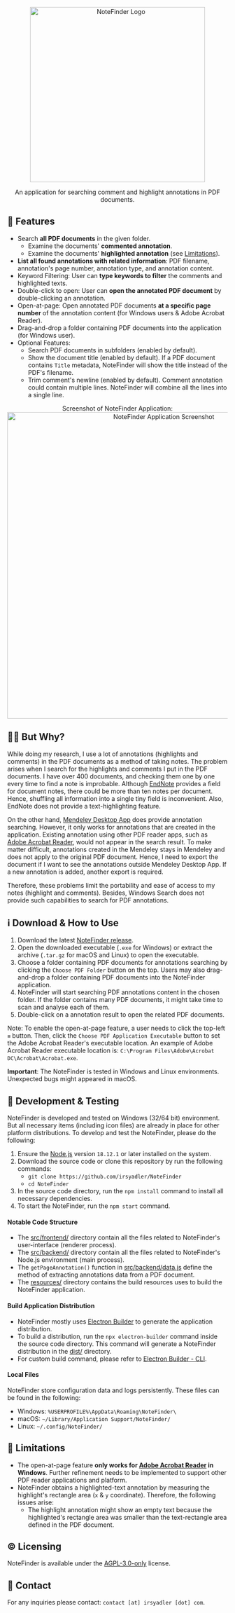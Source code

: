 <p align="center">
  <img src="https://raw.githubusercontent.com/irsyadler/NoteFinder/main/src/frontend/assets/images/logo-full-dark.svg" width="400" alt="NoteFinder Logo">
</p>

<p align="center">An application for searching comment and highlight annotations in PDF documents.</p>



## 📝 Features
- Search **all PDF documents** in the given folder.
  - Examine the documents' **commented annotation**.
  - Examine the documents' **highlighted annotation** (see [Limitations](#Limitations)).
- **List all found annotations with related information**: PDF filename, annotation's page number, annotation type, and annotation content.
- Keyword Filtering: User can **type keywords to filter** the comments and highlighted texts.
- Double-click to open: User can **open the annotated PDF document** by double-clicking an annotation.
- Open-at-page: Open annotated PDF documents **at a specific page number** of the annotation content (for Windows users & Adobe Acrobat Reader).
- Drag-and-drop a folder containing PDF documents into the application (for Windows user).
- Optional Features:
  -  Search PDF documents in subfolders (enabled by default).
  -  Show the document title (enabled by default). If a PDF document contains `Title` metadata, NoteFinder will show the title instead of the PDF's filename.
  -  Trim comment's newline (enabled by default). Comment annotation could contain multiple lines. NoteFinder will combine all the lines into a single line.

<p align="center">
  Screenshot of NoteFinder Application:
  <br>
  <img src="https://raw.githubusercontent.com/irsyadler/NoteFinder/main/docs/screenshot.png" width="700" alt="NoteFinder Application Screenshot">
</p>



## 🤷‍♂️ But Why?
While doing my research, I use a lot of annotations (highlights and comments) in the PDF documents as a method of taking notes. The problem arises when I search for the highlights and comments I put in the PDF documents. I have over 400 documents, and checking them one by one every time to find a note is improbable. Although [EndNote](https://endnote.com/) provides a field for document notes, there could be more than ten notes per document. Hence, shuffling all information into a single tiny field is inconvenient. Also, EndNote does not provide a text-highlighting feature.

On the other hand, [Mendeley Desktop App](https://www.mendeley.com/) does provide annotation searching. However, it only works for annotations that are created in the application. Existing annotation using other PDF reader apps, such as [Adobe Acrobat Reader](https://get.adobe.com/reader/), would not appear in the search result. To make matter difficult, annotations created in the Mendeley stays in Mendeley and does not apply to the original PDF document. Hence, I need to export the document if I want to see the annotations outside Mendeley Desktop App. If a new annotation is added, another export is required. 

Therefore, these problems limit the portability and ease of access to my notes (highlight and comments). Besides, Windows Search does not provide such capabilities to search for PDF annotations.


## ℹ️ Download & How to Use
1. Download the latest [NoteFinder release](https://github.com/irsyadler/NoteFinder/releases/).
2. Open the downloaded executable (`.exe` for Windows) or extract the archive (`.tar.gz` for macOS and Linux) to open the executable.
3. Choose a folder containing PDF documents for annotations searching by clicking the `Choose PDF Folder` button on the top. Users may also drag-and-drop a folder containing PDF documents into the NoteFinder application.
4. NoteFinder will start searching PDF annotations content in the chosen folder. If the folder contains many PDF documents, it might take time to scan and analyse each of them.
5. Double-click on a annotation result to open the related PDF documents.

Note: To enable the open-at-page feature, a user needs to click the top-left `≡` button. Then, click the `Choose PDF Application Executable` button to set the Adobe Acrobat Reader's executable location. An example of Adobe Acrobat Reader executable location is: `C:\Program Files\Adobe\Acrobat DC\Acrobat\Acrobat.exe`.

**Important**: The NoteFinder is tested in Windows and Linux environments. Unexpected bugs might appeared in macOS. 
 

## 🧪 Development & Testing
NoteFinder is developed and tested on Windows (32/64 bit) environment. But all necessary items (including icon files) are already in place for other platform distributions. To develop and test the NoteFinder, please do the following:
1. Ensure the [Node.js](https://nodejs.org/en/) version `18.12.1` or later installed on the system.
2. Download the source code or clone this repository by run the following commands:
    - `git clone https://github.com/irsyadler/NoteFinder`
    - `cd NoteFinder`
3. In the source code directory, run the `npm install` command to install all necessary dependencies.
4. To start the NoteFinder, run the `npm start` command.

#### Notable Code Structure
- The [src/frontend/](src/frontend/) directory contain all the files related to NoteFinder's user-interface (renderer process).
- The [src/backend/](src/backend/) directory contain all the files related to NoteFinder's Node.js environment (main process).
- The `getPageAnnotation()` function in [src/backend/data.js](src/backend/data.js) define the method of extracting annotations data from a PDF document.
- The [resources/](resources/) directory contains the build resources uses to build the NoteFinder application.

#### Build Application Distribution
- NoteFinder mostly uses [Electron Builder](https://github.com/electron-userland/electron-builder) to generate the application distribution.
- To build a distribution, run the `npx electron-builder` command inside the source code directory. This command will generate a NoteFinder distribution in the [dist/](dist/) directory.
- For custom build command, please refer to [Electron Builder - CLI](https://www.electron.build/cli). 

#### Local Files
NoteFinder store configuration data and logs persistently. These files can be found in the following:
- Windows: `%USERPROFILE%\AppData\Roaming\NoteFinder\`
- macOS: `~/Library/Application Support/NoteFinder/`
- Linux: `~/.config/NoteFinder/`


## 🚩 Limitations
- The open-at-page feature **only works for [Adobe Acrobat Reader](https://get.adobe.com/reader/) in Windows**. Further refinement needs to be implemented to support other PDF reader applications and platform.
- NoteFinder obtains a highlighted-text annotation by measuring the highlight's rectangle area (`x` & `y` coordinate). Therefore, the following issues arise:
  - The highlight annotation might show an empty text because the highlighted's rectangle area was smaller than the text-rectangle area defined in the PDF document.


## ©️ Licensing
NoteFinder is available under the [AGPL-3.0-only](LICENSE) license.


## 📧 Contact 
For any inquiries please contact: `contact [at] irsyadler [dot] com`.
